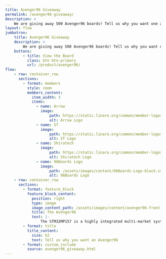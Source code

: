 ```yaml
---
title: Avenger96 Giveaway
permalink: /avenger96-giveaway/
description: >
    We are giving away 500 Avenger96 boards! Tell us why you want one and what you will create with it for a chance to receive a free Avenger96!
layout: flow
jumbotron:
    title: Avenger96 Giveaway
    description: >
        We are giving away 500 Avenger96 boards! Tell us why you want one and what you will create with it for a chance to receive a free Avenger96!
    buttons:
        - title: View the Board
          class: btn btn-primary
          url: /product/avenger96/
flow:
    - row: container_row
      sections:
        - format: members
          style: zoom
          members_content:
            item_width: 3
            items:
              - name: Arrow
                image:
                    path: https://static.linaro.org/common/member-logos/arrow.jpg
                    alt: Arrow Logo
              - name: ST
                image:
                    path: https://static.linaro.org/common/member-logos/st.jpg
                    alt: ST Logo
              - name: Shiratech
                image:
                    path: https://static.linaro.org/common/member-logos/shiratech.jpg
                    alt: Shiratech Logo
              - name: 96Boards Logo
                image:
                    path: /assets/images/content/96Boards-Logo-black.svg
                    alt: 96Boards Logo
    - row: container_row
      sections:
        - format: feature_block
          feature_block_content:
            position: right
            type: image
            image_content_path: /assets/images/content/avenger96-front-sd.png
            title: The Avenger96
            text: |-
                The STM32MP157 is a highly integrated multi-market system-on-chip designed to enable secure and space constraint applications within the Internet of Things. Avenger96 board features dual Arm Cortex-A7 cores and an Arm Cortex-M4 core. In addition, an extensive set of interfaces and connectivity peripherals are included to interface to cameras, touch-screen displays an MMC/SD cards. It also fully supports wireless communication, including WLAN and BLE.
        - format: title
          title_content:
            size: h2
            text: Tell us why you want an Avenger96
        - format: custom_include
          source: avenger96_giveaway.html
---
```

